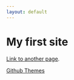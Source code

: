 ```yaml
---
layout: default
---
```


<h1>My first site</h1>

[Link to another page](./another-pahe.html).

[Github Themes](https://pages.github.com/themes/)